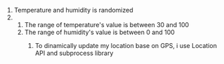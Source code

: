 <ol>
    <li> Temperature and humidity is randomized </li>
    <li>
        <ol>
            <li> The range of temperature's value is between 30 and 100 </li>
            <li> The range of humidity's value is between 0 and 100 </li>
        <ol>
    </li>
    <li>  To dinamically update my location base on GPS, i use Location API and subprocess library </li>

</ol>
